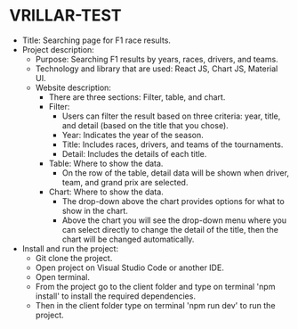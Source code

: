 # VRILLAR-TEST
- Title: Searching page for F1 race results.
- Project description:
  - Purpose: Searching F1 results by years, races, drivers, and teams.
  - Technology and library that are used: React JS, Chart JS, Material UI.
  - Website description:
    - There are three sections: Filter, table, and chart.
    - Filter: 
      - Users can filter the result based on three criteria: year, title, and detail (based on the title that you chose).
      - Year: Indicates the year of the season.
      - Title: Includes races, drivers, and teams of the tournaments.
      - Detail: Includes the details of each title.
    - Table: Where to show the data.
      - On the row of the table, detail data will be shown when driver, team, and grand prix are selected.
    - Chart: Where to show the data.
      - The drop-down above the chart provides options for what to show in the chart.
      - Above the chart you will see the drop-down menu where you can select directly to change the detail of the title, then the chart will be changed automatically.
- Install and run the project:
  - Git clone the project.
  - Open project on Visual Studio Code or another IDE.
  - Open terminal.
  - From the project go to the client folder and type on terminal 'npm install' to install the required dependencies.
  - Then in the client folder type on terminal 'npm run dev' to run the project.
